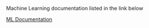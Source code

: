 Machine Learning documentation listed in the link below

[ML Documentation](https://github.com/Boedi27/Bangkit-Onikku-C23-PS044/tree/ML)
